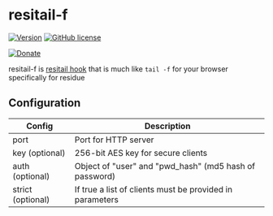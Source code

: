 # resitail-f

[![Version](https://img.shields.io/npm/v/resitail-f.svg)](https://www.npmjs.com/package/resitail-f)
[![GitHub license](https://img.shields.io/badge/License-Apache%202.0-blue.svg)](https://github.com/amrayn/resitail-f/blob/master/LICENSE)

[![Donate](https://amrayn.github.io/donate.png?v2)](https://amrayn.com/donate)

resitail-f is [resitail hook](https://github.com/amrayn/resitail#overview) that is much like `tail -f` for your browser specifically for residue

## Configuration

 | **Config** | Description |
 |-----------|--------------|
 | port | Port for HTTP server|
 | key (optional) | 256-bit AES key for secure clients |
 | auth (optional) | Object of "user" and "pwd_hash" (md5 hash of password) |
 | strict (optional) | If true a list of clients must be provided in parameters |
